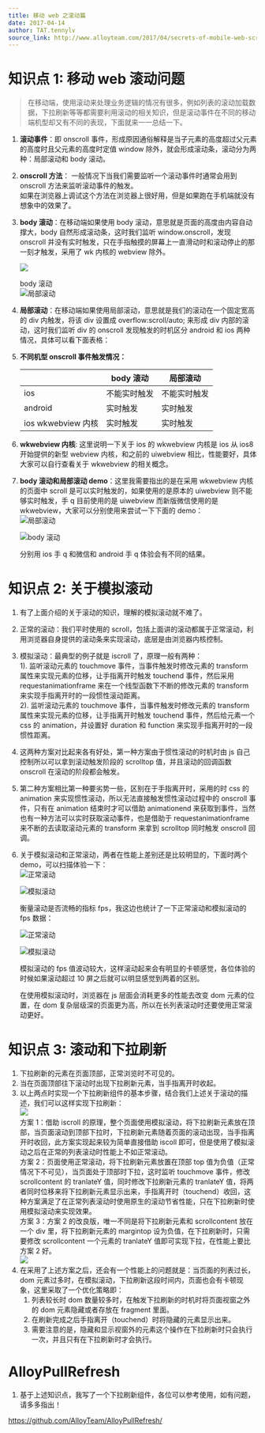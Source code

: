 ```yaml
---
title: 移动 web 之滚动篇
date: 2017-04-14
author: TAT.tennylv
source_link: http://www.alloyteam.com/2017/04/secrets-of-mobile-web-scroll-bars-and-drop-refresh/
---
```


<!-- {% raw %} - for jekyll -->

# 知识点 1: 移动 web 滚动问题

> 在移动端，使用滚动来处理业务逻辑的情况有很多，例如列表的滚动加载数据，下拉刷新等等都需要利用滚动的相关知识，但是滚动事件在不同的移动端机型却又有不同的表现，下面就来一一总结一下。

1.  **滚动事件**：即 onscroll 事件，形成原因通俗解释是当子元素的高度超过父元素的高度时且父元素的高度时定值 window 除外，就会形成滚动条，滚动分为两种：局部滚动和 body 滚动。
2.  **onscroll 方法**： 一般情况下当我们需要监听一个滚动事件时通常会用到 onscroll 方法来监听滚动事件的触发。  
    如果在浏览器上调试这个方法在浏览器上很好用，但是如果跑在手机端就没有想象中的效果了。
3.  **body 滚动**：在移动端如果使用 body 滚动，意思就是页面的高度由内容自动撑大，body 自然形成滚动条，这时我们监听 window.onscroll，发现 onscroll 并没有实时触发，只在手指触摸的屏幕上一直滑动时和滚动停止的那一刻才触发，采用了 wk 内核的 webview 除外。  

    ![](https://qiniu.nihaoshijie.com.cn/QQ20170414-0@2x.png)

    body 滚动  
    ![](https://qiniu.nihaoshijie.com.cn/QQ20170414-1@2x.png)局部滚动
4.  **局部滚动**：在移动端如果使用局部滚动，意思就是我们的滚动在一个固定宽高的 div 内触发，将该 div 设置成 overflow:scroll/auto; 来形成 div 内部的滚动，这时我们监听 div 的 onscroll 发现触发的时机区分 android 和 ios 两种情况，具体可以看下面表格：
5.  **不同机型 onscroll 事件触发情况：**  

    |                  | body 滚动 | 局部滚动   |
    | ---------------- | ------- | ------ |
    | ios              | 不能实时触发  | 不能实时触发 |
    | android          | 实时触发    | 实时触发   |
    | ios wkwebview 内核 | 实时触发    | 实时触发   |
6.  **wkwebview 内核**: 这里说明一下关于 ios 的 wkwebview 内核是 ios 从 ios8 开始提供的新型 webview 内核，和之前的 uiwebview 相比，性能要好，具体大家可以自行查看关于 wkwebview 的相关概念。
7.  **body 滚动和局部滚动 demo**：这里我需要指出的是在采用 wkwebview 内核的页面中 scroll 是可以实时触发的，如果使用的是原本的 uiwebview 则不能够实时触发，手 q 目前使用的是 uiwebview 而新版微信使用的是 wkwebview，大家可以分别使用来尝试一下下面的 demo：  
    ![](https://qiniu.nihaoshijie.com.cn/1492155048.png)局部滚动

    ![](https://qiniu.nihaoshijie.com.cn/1492155773.png)body 滚动  

    分别用 ios 手 q 和微信和 android 手 q 体验会有不同的结果。

# 知识点 2: 关于模拟滚动

1.  有了上面介绍的关于滚动的知识，理解的模拟滚动就不难了。
2.  正常的滚动：我们平时使用的 scroll，包括上面讲的滚动都属于正常滚动，利用浏览器自身提供的滚动条来实现滚动，底层是由浏览器内核控制。
3.  模拟滚动：最典型的例子就是 iscroll 了，原理一般有两种：  
    1). 监听滚动元素的 touchmove 事件，当事件触发时修改元素的 transform 属性来实现元素的位移，让手指离开时触发 touchend 事件，然后采用 requestanimationframe 来在一个线型函数下不断的修改元素的 transform 来实现手指离开时的一段惯性滚动距离。  
    2). 监听滚动元素的 touchmove 事件，当事件触发时修改元素的 transform 属性来实现元素的位移，让手指离开时触发 touchend 事件，然后给元素一个 css 的 animation，并设置好 duration 和 function 来实现手指离开时的一段惯性距离。
4.  这两种方案对比起来各有好处，第一种方案由于惯性滚动的时机时由 js 自己控制所以可以拿到滚动触发阶段的 scrolltop 值，并且滚动的回调函数 onscroll 在滚动的阶段都会触发。
5.  第二种方案相比第一种要劣势一些，区别在于手指离开时，采用的时 css 的 animation 来实现惯性滚动，所以无法直接触发惯性滚动过程中的 onscroll 事件，只有在 animation 结束时才可以借助 animationend 来获取到事件，当然也有一种方法可以实时获取滚动事件，也是借助于 requestanimationframe 来不断的去读取滚动元素的 transform 来拿到 scrolltop 同时触发 onscroll 回调。
6.  关于模拟滚动和正常滚动，两者在性能上差别还是比较明显的，下面时两个 demo，可以扫描体验一下：  
    ![](https://qiniu.nihaoshijie.com.cn/1495680143.png)正常滚动

    ![](https://qiniu.nihaoshijie.com.cn/blog/1495679733.png)模拟滚动  

    衡量滚动是否流畅的指标 fps，我这边也统计了一下正常滚动和模拟滚动的 fps 数据：  

    ![](https://qiniu.nihaoshijie.com.cn/normaltu.jpg)正常滚动  

    ![](https://qiniu.nihaoshijie.com.cn/iscrolltu.jpg)模拟滚动  

    模拟滚动的 fps 值波动较大，这样滚动起来会有明显的卡顿感觉，各位体验的时候如果滚动超过 10 屏之后就可以明显感觉到两着的区别。  

    在使用模拟滚动时，浏览器在 js 层面会消耗更多的性能去改变 dom 元素的位置，在 dom 复杂层级深的页面更为高，所以在长列表滚动时还要使用正常滚动更好。

# 知识点 3: 滚动和下拉刷新

1.  下拉刷新的元素在页面顶部，正常浏览时不可见的。
2.  当在页面顶部往下滚动时出现下拉刷新元素，当手指离开时收起。
3.  以上两点时实现一个下拉刷新组件的基本步骤，结合我们上述关于滚动的描述，我们可以这样实现下拉刷新：  
    ![](https://qiniu.nihaoshijie.com.cn/10AA2031-24A3-4858-BFA9-FF702231FB4C.png)  
    方案 1：借助 iscroll 的原理，整个页面使用模拟滚动，将下拉刷新元素放在顶部，当页面滚动到顶部下拉时，下拉刷新元素随着页面的滚动出现，当手指离开时收回，此方案实现起来较为简单直接借助 iscoll 即可，但是使用了模拟滚动之后在正常的列表滚动时性能上不如正常滚动。  
    方案 2：页面使用正常滚动，将下拉刷新元素放置在顶部 top 值为负值（正常情况下不可见），当页面处于顶部时下拉，这时监听 touchmove 事件，修改 scrollcontent 的 tranlateY 值，同时修改下拉刷新元素的 tranlateY 值，将两者同时位移来将下拉刷新元素显示出来，手指离开时（touchend）收回，这种方案满足了在正常列表滚动时使用原生的滚动节省性能，只在下拉刷新时使用模拟滚动来实现效果。  
    方案 3：方案 2 的改良版，唯一不同是将下拉刷新元素和 scrollcontent 放在一个 div 里，将下拉刷新元素的 margintop 设为负值，在下拉刷新时，只需要修改 scrollcontent 一个元素的 tranlateY 值即可实现下拉，在性能上要比方案 2 好。  
    ![](https://qiniu.nihaoshijie.com.cn/pullrefresh3.gif)
4.  在采用了上述方案之后，还会有一个性能上的问题就是：当页面的列表过长，dom 元素过多时，在模拟滚动，下拉刷新这段时间内，页面也会有卡顿现象，这里采取了一个优化策略即：  
    1) 列表较长时 dom 数量较多时，在触发下拉刷新的时机时将页面视窗之外的 dom 元素隐藏或者存放在 fragment 里面。  
    2) 在刷新完成之后手指离开（touchend）时将隐藏的元素显示出来。  
    3) 需要注意的是，隐藏和显示视窗外的元素这个操作在下拉刷新时只会执行一次，并且只有在下拉刷新时才会执行。

# AlloyPullRefresh

1.  基于上述知识点，我写了一个下拉刷新组件，各位可以参考使用，如有问题，请多多指出！

<https://github.com/AlloyTeam/AlloyPullRefresh/>

<!-- {% endraw %} - for jekyll -->